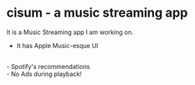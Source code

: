 # **cisum** - a music streaming app

It is a Music Streaming app I am working on.
<br>
- It has Apple Music-esque UI
<br>
- Spotify's recommendations
<br>
- No Ads during playback!
